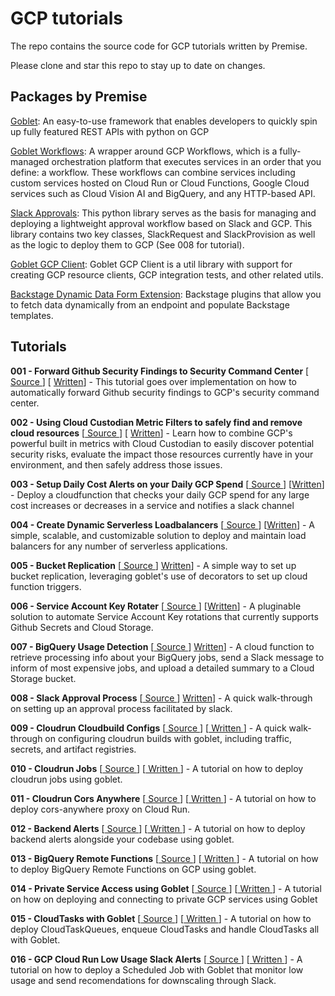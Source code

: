 # GCP tutorials

The repo contains the source code for GCP tutorials written by Premise.

Please clone and star this repo to stay up to date on changes.

## Packages by Premise

[Goblet](https://github.com/goblet/goblet): An easy-to-use framework that enables developers to quickly spin up fully featured REST APIs with python on GCP

[Goblet Workflows](https://github.com/goblet/goblet_workflows): A wrapper around GCP Workflows, which is a fully-managed orchestration platform that executes services in an order that you define: a workflow. These workflows can combine services including custom services hosted on Cloud Run or Cloud Functions, Google Cloud services such as Cloud Vision AI and BigQuery, and any HTTP-based API.

[Slack Approvals](https://github.com/premisedata/slack-approval): This python library serves as the basis for managing and deploying a lightweight approval workflow based on Slack and GCP. This library contains two key classes, SlackRequest and SlackProvision as well as the logic to deploy them to GCP (See 008 for tutorial).

[Goblet GCP Client](https://github.com/goblet/goblet_gcp_client): Goblet GCP Client is a util library with support for creating GCP resource clients, GCP integration tests, and other related utils.

[Backstage Dynamic Data Form Extension](https://github.com/premisedata/dynamic-data-form-extension): Backstage plugins that allow you to fetch data dynamically from an endpoint and populate Backstage templates. 

## Tutorials
**001 - Forward Github Security Findings to Security Command Center** [[ Source ](https://github.com/premisedata/gcp-tutorials/tree/main/001-github-to-scc)] [ [Written](https://engineering.premise.com/tutorial-publishing-github-findings-to-security-command-center-2d1749f530bc)] - This tutorial goes over implementation on how to automatically forward Github security findings to GCP's security command center.

**002 - Using Cloud Custodian Metric Filters to safely find and remove cloud resources** [[ Source ](https://github.com/premisedata/gcp-tutorials/tree/main/002-cloud-custodian-metric-filters)] [ [Written](https://engineering.premise.com/cleaning-up-your-google-cloud-environment-safety-guaranteed-2de51fb8620a)] - Learn how to combine GCP's powerful built in metrics with Cloud Custodian to easily discover potential security risks, evaluate the impact those resources currently have in your environment, and then safely address those issues. 

**003 - Setup Daily Cost Alerts on your Daily GCP Spend** [[ Source ](https://github.com/premisedata/gcp-tutorials/tree/main/003-cost-alerts)] [[Written](https://engineering.premise.com/tutorial-cost-spike-alerting-for-google-cloud-platform-gcp-46fd26ae3f6a)] - Deploy a cloudfunction that checks your daily GCP spend for any large cost increases or decreases in a service and notifies a slack channel

**004 - Create Dynamic Serverless Loadbalancers** [[ Source ](https://github.com/premisedata/gcp-tutorials/tree/main/004-dynamic-serverless-loadbalancer)] [[Written](https://austennovis.medium.com/e15751853312)] - A simple, scalable, and customizable solution to deploy and maintain  load balancers for any number of serverless applications.

**005 - Bucket Replication** [[ Source ](https://github.com/premisedata/gcp-tutorials/tree/main/005-bucket-replication)] [Written](https://engineering.premise.com/tutorial-bucket-replication-for-google-cloud-platform-gcp-cloud-storage-44622c59299c)] - A simple way to set up bucket replication, leveraging goblet's use of decorators to set up cloud function triggers.

**006 - Service Account Key Rotater** [[ Source ](https://github.com/premisedata/gcp-tutorials/tree/main/006-service-account-key-rotater)] [[Written](https://engineering.premise.com/tutorial-rotating-service-account-keys-using-secret-manager-5f4dc7142d4b)] - A pluginable solution to automate Service Account Key rotations that currently supports Github Secrets and Cloud Storage.

**007 - BigQuery Usage Detection** [[ Source ](https://github.com/premisedata/gcp-tutorials/tree/main/007-bigquery-usage-detection)] [Written](https://engineering.premise.com/tutorial-detection-of-high-usage-bigquery-jobs-on-google-cloud-platform-gcp-aadb591eefe5)] - A cloud function to retrieve processing info about your BigQuery jobs, send a Slack message to inform of most expensive jobs, and upload a detailed summary to a Cloud Storage bucket.

**008 - Slack Approval Process** [[ Source ](https://github.com/premisedata/gcp-tutorials/tree/main/008-slack-approval-process)] [Written](https://engineering.premise.com/tutorial-setting-up-approval-processes-with-slack-apps-d325aee31763)] - A quick walk-through on setting up an approval process facilitated by slack.

**009 - Cloudrun Cloudbuild Configs** [[ Source ](https://github.com/premisedata/gcp-tutorials/tree/main/009-cloudrun-cloudbuild-configs)] [[ Written ](https://engineering.premise.com/traffic-revisions-and-artifact-registries-in-google-cloud-run-made-easy-with-goblet-1a3fa86de25c)] - A quick walk-through on configuring cloudrun builds with goblet, including traffic, secrets, and artifact registries.

**010 - Cloudrun Jobs** [[ Source ](https://github.com/premisedata/gcp-tutorials/tree/main/010-cloudrun-jobs)] [[ Written ](https://medium.com/engineering-at-premise/tutorial-deploying-cloud-run-jobs-9435466b26f5)] - A tutorial on how to deploy cloudrun jobs using goblet.

**011 - Cloudrun Cors Anywhere** [[ Source ](https://github.com/premisedata/gcp-tutorials/tree/main/011-cloud-run-cors-anywhere)] [[ Written ](https://engineering.premise.com/tutorial-handling-cors-in-backstage-api-swagger-documentation-hosted-on-cloud-run-gcp-65584811ec0d)] - A tutorial on how to deploy cors-anywhere proxy on Cloud Run.

**012 - Backend Alerts** [[ Source ](https://github.com/premisedata/gcp-tutorials/tree/main/011-backend-alerts)] [[ Written ](https://engineering.premise.com/gcp-alerts-the-easy-way-alerting-for-cloudfunctions-and-cloudrun-using-goblet-62bdf2126ef6)] - A tutorial on how to deploy backend alerts alongside your codebase using goblet.

**013 - BigQuery Remote Functions** [[ Source ](https://github.com/premisedata/gcp-tutorials/tree/main/013-bigquery-remote-functions)] [[ Written ](https://engineering.premise.com/tutorial-deploying-bigquery-remote-functions-9040316d9d3e)] - A tutorial on how to deploy BigQuery Remote Functions on GCP using goblet.

**014 - Private Service Access using Goblet** [[ Source ](https://github.com/premisedata/gcp-tutorials/tree/main/014-goblet-private-services)] [[ Written ](https://engineering.premise.com/tutorial-connecting-cloudrun-and-cloudfunctions-to-redis-and-other-private-services-using-goblet-5782f80da6a0)] - A tutorial on how on deploying and connecting to private GCP services using Goblet

**015 - CloudTasks with Goblet** [[ Source ](https://github.com/premisedata/gcp-tutorials/tree/main/015-goblet-cloudtask)] [[ Written ](https://engineering.premise.com/deploy-and-handle-gcp-cloudtasks-with-goblet-in-minutes-ee138e9dd2c5)] - A tutorial on how to deploy CloudTaskQueues, enqueue CloudTasks and handle CloudTasks all with Goblet.

**016 - GCP Cloud Run Low Usage Slack Alerts** [[ Source ](https://github.com/premisedata/gcp-tutorials/tree/main/016-gcp-metrics-slack-alerts)] [[ Written ](https://engineering.premise.com/tutorial-low-usage-alerting-on-slack-for-google-cloud-platform-gcp-cc68ac8ca4d)] - A tutorial on how to deploy a Scheduled Job with Goblet that monitor low usage and send recomendations for downscaling through Slack.
